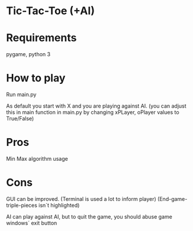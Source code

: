 # Tic-Tac-Toe (+AI)

# Requirements
pygame, python 3

# How to play
Run main.py

As default you start with X and you are playing against AI. (you can adjust this in main function in main.py by changing xPLayer, oPlayer values to True/False)

# Pros
Min Max algorithm usage

# Cons
GUI can be improved. 
   (Terminal is used a lot to inform player)
   (End-game-triple-pieces isn´t highlighted)

AI can play against AI, but to quit the game, you should abuse game windows´ exit button
